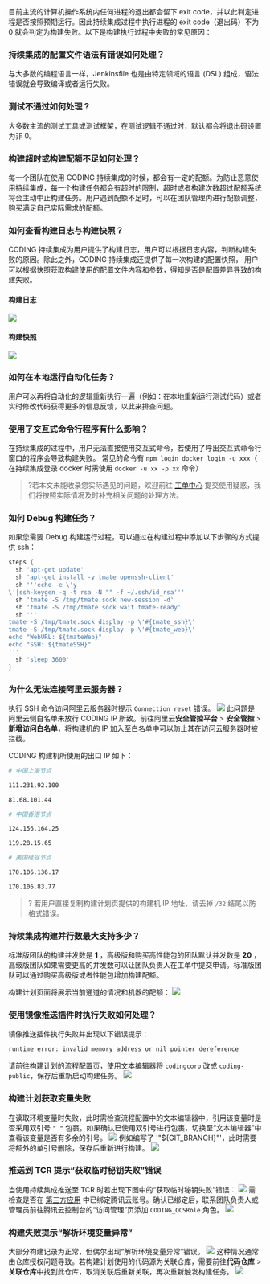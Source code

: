 目前主流的计算机操作系统内任何进程的退出都会留下 exit code，并以此判定进程是否按照预期运行。因此持续集成过程中执行进程的 exit code（退出码）不为 0 就会判定为构建失败。以下是构建执行过程中失败的常见原因：

### 持续集成的配置文件语法有错误如何处理？
与大多数的编程语言一样，Jenkinsfile 也是由特定领域的语言 (DSL) 组成，语法错误就会导致编译或者运行失败。

### 测试不通过如何处理？

大多数主流的测试工具或测试框架，在测试逻辑不通过时，默认都会将退出码设置为非 0。

[](id:que3)
### 构建超时或构建配额不足如何处理？
每一个团队在使用 CODING 持续集成的时候，都会有一定的配额。为防止恶意使用持续集成，每一个构建任务都会有超时的限制，超时或者构建次数超过配额系统将会主动中止构建任务。用户遇到配额不足时，可以在团队管理内进行配额调整，购买满足自己实际需求的配额。

### 如何查看构建日志与构建快照？
CODING 持续集成为用户提供了构建日志，用户可以根据日志内容，判断构建失败的原因。除此之外，CODING 持续集成还提供了每一次构建的配置快照， 用户可以根据快照获取构建使用的配置文件内容和参数，得知是否是配置差异导致的构建失败。

#### 构建日志
![](https://qcloudimg.tencent-cloud.cn/raw/a60b46e230e2b08eae10301dd1191bc7.png)

#### 构建快照
![](https://qcloudimg.tencent-cloud.cn/raw/6c6f8955d4ab86aa166be64ee63b9a1d.png)

### 如何在本地运行自动化任务？
用户可以再将自动化的逻辑重新执行一遍（例如：在本地重新运行测试代码）或者实时修改代码获得更多的信息反馈，以此来排查问题。

### 使用了交互式命令行程序有什么影响？
在持续集成的过程中，用户无法直接使用交互式命令，若使用了呼出交互式命令行窗口的程序会导致构建失败。
常见的命令有 `npm login docker login -u xxx`（ 在持续集成登录 docker 时需使用 `docker -u xx -p xx` 命令）

>?若本文未能收录您实际遇见的问题，欢迎前往 [工单中心](https://e.coding.net/signin?redirect=/workorder) 提交使用疑惑，我们将按照实际情况及时补充相关问题的处理方法。

[](id:how-to-debug)
### 如何 Debug 构建任务？
如果您需要 Debug 构建运行过程，可以通过在构建过程中添加以下步骤的方式提供 ssh：
```groovy
steps {
  sh 'apt-get update'
  sh 'apt-get install -y tmate openssh-client'
  sh '''echo -e \'y
\'|ssh-keygen -q -t rsa -N "" -f ~/.ssh/id_rsa'''
  sh 'tmate -S /tmp/tmate.sock new-session -d'
  sh 'tmate -S /tmp/tmate.sock wait tmate-ready'
  sh '''
tmate -S /tmp/tmate.sock display -p \'#{tmate_ssh}\'
tmate -S /tmp/tmate.sock display -p \'#{tmate_web}\'
echo "WebURL: ${tmateWeb}"
echo "SSH: ${tmateSSH}"
'''
  sh 'sleep 3600'
}
```

[](id:aliyun)
### 为什么无法连接阿里云服务器？
执行 SSH 命令访问阿里云服务器时提示 `Connection reset` 错误。
![](https://qcloudimg.tencent-cloud.cn/raw/12c840e1ef00ce8fc1ee9d136d25cea1.png)
此问题是阿里云侧白名单未放行 CODING IP 所致。前往阿里云**安全管控平台** > **安全管控** > **新增访问白名单**，将构建机的 IP 加入至白名单中可以防止其在访问云服务器时被拦截。

CODING 构建机所使用的出口 IP 如下：
```bash
# 中国上海节点

111.231.92.100

81.68.101.44

# 中国香港节点

124.156.164.25

119.28.15.65

# 美国硅谷节点

170.106.136.17

170.106.83.77

```

>? 若用户直接复制构建计划页提供的构建机 IP 地址，请去掉 `/32` 结尾以防格式错误。

### 持续集成构建并行数最大支持多少？
标准版团队的构建并发数是 **1** ，高级版和购买高性能包的团队默认并发数是 **20** ，高级版团队如果需要更高的并发数可以让团队负责人在工单中提交申请。标准版团队可以通过购买高级版或者性能包增加构建配额。

构建计划页面将展示当前通道的情况和机器的配额：
![](https://qcloudimg.tencent-cloud.cn/raw/ae4aa3b70c72ca0f93caaf37116cf359.png)

### 使用镜像推送插件时执行失败如何处理？
镜像推送插件执行失败并出现以下错误提示：
```bash
runtime error: invalid memory address or nil pointer dereference
```

请前往构建计划的流程配置页，使用文本编辑器将 `codingcorp` 改成 `coding-public`，保存后重新启动构建任务。
![](https://qcloudimg.tencent-cloud.cn/raw/99b7eb4ff04ce2c63e347e89eb5e91f3.png)

[](id:env-fail)
### 构建计划获取变量失败
在读取环境变量时失败，此时需检查流程配置中的文本编辑器中，引用该变量时是否采用双引号 `" "` 包裹。如果确认已使用双引号进行包裹，切换至“文本编辑器”中查看该变量是否有多余的引号。
![](https://qcloudimg.tencent-cloud.cn/raw/425f1e5aff7d8a081b651dbea81fa4c2.png)
例如编写了 '"${GIT_BRANCH}"'，此时需要将额外的单引号删除，保存后重新进行构建。
![](https://qcloudimg.tencent-cloud.cn/raw/c162c550f8c5935c60fd4b404cd36c39.png)

[](id:tcr-error)
### 推送到 TCR 提示“获取临时秘钥失败”错误
当使用持续集成推送至 TCR 时若出现下图中的“获取临时秘钥失败”错误：
![](https://qcloudimg.tencent-cloud.cn/raw/0f06f5854c646f667c9db9109fccd26a.png)
需检查是否在 [第三方应用](/docs/admin/service-integration/cloud.html) 中已绑定腾讯云账号。确认已绑定后，联系团队负责人或管理员前往腾讯云控制台的“访问管理”页添加 `CODING_QCSRole` 角色。
![](https://qcloudimg.tencent-cloud.cn/raw/cf70deeee32e1d9c5fcd97f767a0046c.png)

[](id:env-error)
### 构建失败提示“解析环境变量异常”
大部分构建记录为正常，但偶尔出现“解析环境变量异常”错误。
![](https://qcloudimg.tencent-cloud.cn/raw/630984ee3d0a7903e543552c73223066.png)
这种情况通常由仓库授权问题导致。若构建计划使用的代码源为关联仓库，需要前往**代码仓库** > **关联仓库**中找到此仓库，取消关联后重新关联，再次重新触发构建任务。
![](https://qcloudimg.tencent-cloud.cn/raw/439727bc2fda5a1c39a1c44d3dd51f8a.png)
